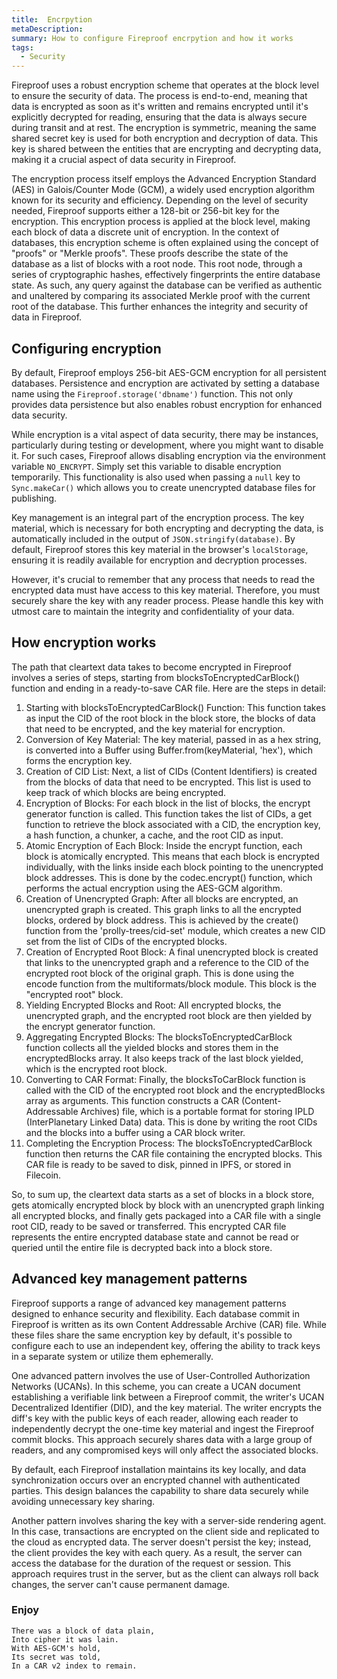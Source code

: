 ```yaml
---
title:  Encrpytion
metaDescription: 
summary: How to configure Fireproof encrpytion and how it works
tags:
  - Security
---
```


Fireproof uses a robust encryption scheme that operates at the block level to ensure the security of data. The process is end-to-end, meaning that data is encrypted as soon as it's written and remains encrypted until it's explicitly decrypted for reading, ensuring that the data is always secure during transit and at rest. The encryption is symmetric, meaning the same shared secret key is used for both encryption and decryption of data. This key is shared between the entities that are encrypting and decrypting data, making it a crucial aspect of data security in Fireproof.

The encryption process itself employs the Advanced Encryption Standard (AES) in Galois/Counter Mode (GCM), a widely used encryption algorithm known for its security and efficiency. Depending on the level of security needed, Fireproof supports either a 128-bit or 256-bit key for the encryption. This encryption process is applied at the block level, making each block of data a discrete unit of encryption. In the context of databases, this encryption scheme is often explained using the concept of "proofs" or "Merkle proofs". These proofs describe the state of the database as a list of blocks with a root node. This root node, through a series of cryptographic hashes, effectively fingerprints the entire database state. As such, any query against the database can be verified as authentic and unaltered by comparing its associated Merkle proof with the current root of the database. This further enhances the integrity and security of data in Fireproof.

## Configuring encryption

By default, Fireproof employs 256-bit AES-GCM encryption for all persistent databases. Persistence and encryption are activated by setting a database name using the `Fireproof.storage('dbname')` function. This not only provides data persistence but also enables robust encryption for enhanced data security.

While encryption is a vital aspect of data security, there may be instances, particularly during testing or development, where you might want to disable it. For such cases, Fireproof allows disabling encryption via the environment variable `NO_ENCRYPT`. Simply set this variable to disable encryption temporarily. This functionality is also used when passing a `null` key to `Sync.makeCar()` which allows you to create unencrypted database files for publishing.

Key management is an integral part of the encryption process. The key material, which is necessary for both encrypting and decrypting the data, is automatically included in the output of `JSON.stringify(database)`. By default, Fireproof stores this key material in the browser's `localStorage`, ensuring it is readily available for encryption and decryption processes.

However, it's crucial to remember that any process that needs to read the encrypted data must have access to this key material. Therefore, you must securely share the key with any reader process. Please handle this key with utmost care to maintain the integrity and confidentiality of your data.

## How encryption works

The path that cleartext data takes to become encrypted in Fireproof involves a series of steps, starting from blocksToEncryptedCarBlock() function and ending in a ready-to-save CAR file. Here are the steps in detail:

1. Starting with blocksToEncryptedCarBlock() Function: This function takes as input the CID of the root block in the block store, the blocks of data that need to be encrypted, and the key material for encryption.
2. Conversion of Key Material: The key material, passed in as a hex string, is converted into a Buffer using Buffer.from(keyMaterial, 'hex'), which forms the encryption key.
3. Creation of CID List: Next, a list of CIDs (Content Identifiers) is created from the blocks of data that need to be encrypted. This list is used to keep track of which blocks are being encrypted.
4. Encryption of Blocks: For each block in the list of blocks, the encrypt generator function is called. This function takes the list of CIDs, a get function to retrieve the block associated with a CID, the encryption key, a hash function, a chunker, a cache, and the root CID as input.
5. Atomic Encryption of Each Block: Inside the encrypt function, each block is atomically encrypted. This means that each block is encrypted individually, with the links inside each block pointing to the unencrypted block addresses. This is done by the codec.encrypt() function, which performs the actual encryption using the AES-GCM algorithm.
6. Creation of Unencrypted Graph: After all blocks are encrypted, an unencrypted graph is created. This graph links to all the encrypted blocks, ordered by block address. This is achieved by the create() function from the 'prolly-trees/cid-set' module, which creates a new CID set from the list of CIDs of the encrypted blocks.
7. Creation of Encrypted Root Block: A final unencrypted block is created that links to the unencrypted graph and a reference to the CID of the encrypted root block of the original graph. This is done using the encode function from the multiformats/block module. This block is the "encrypted root" block.
8. Yielding Encrypted Blocks and Root: All encrypted blocks, the unencrypted graph, and the encrypted root block are then yielded by the encrypt generator function.
9. Aggregating Encrypted Blocks: The blocksToEncryptedCarBlock function collects all the yielded blocks and stores them in the encryptedBlocks array. It also keeps track of the last block yielded, which is the encrypted root block.
10. Converting to CAR Format: Finally, the blocksToCarBlock function is called with the CID of the encrypted root block and the encryptedBlocks array as arguments. This function constructs a CAR (Content-Addressable Archives) file, which is a portable format for storing IPLD (InterPlanetary Linked Data) data. This is done by writing the root CIDs and the blocks into a buffer using a CAR block writer.
11. Completing the Encryption Process: The blocksToEncryptedCarBlock function then returns the CAR file containing the encrypted blocks. This CAR file is ready to be saved to disk, pinned in IPFS, or stored in Filecoin.

So, to sum up, the cleartext data starts as a set of blocks in a block store, gets atomically encrypted block by block with an unencrypted graph linking all encrypted blocks, and finally gets packaged into a CAR file with a single root CID, ready to be saved or transferred. This encrypted CAR file represents the entire encrypted database state and cannot be read or queried until the entire file is decrypted back into a block store.

## Advanced key management patterns

Fireproof supports a range of advanced key management patterns designed to enhance security and flexibility. Each database commit in Fireproof is written as its own Content Addressable Archive (CAR) file. While these files share the same encryption key by default, it's possible to configure each to use an independent key, offering the ability to track keys in a separate system or utilize them ephemerally.

One advanced pattern involves the use of User-Controlled Authorization Networks (UCANs). In this scheme, you can create a UCAN document establishing a verifiable link between a Fireproof commit, the writer's UCAN Decentralized Identifier (DID), and the key material. The writer encrypts the diff's key with the public keys of each reader, allowing each reader to independently decrypt the one-time key material and ingest the Fireproof commit blocks. This approach securely shares data with a large group of readers, and any compromised keys will only affect the associated blocks.

By default, each Fireproof installation maintains its key locally, and data synchronization occurs over an encrypted channel with authenticated parties. This design balances the capability to share data securely while avoiding unnecessary key sharing.

Another pattern involves sharing the key with a server-side rendering agent. In this case, transactions are encrypted on the client side and replicated to the cloud as encrypted data. The server doesn't persist the key; instead, the client provides the key with each query. As a result, the server can access the database for the duration of the request or session. This approach requires trust in the server, but as the client can always roll back changes, the server can't cause permanent damage.

### Enjoy

```
There was a block of data plain,
Into cipher it was lain.
With AES-GCM's hold,
Its secret was told,
In a CAR v2 index to remain.
```